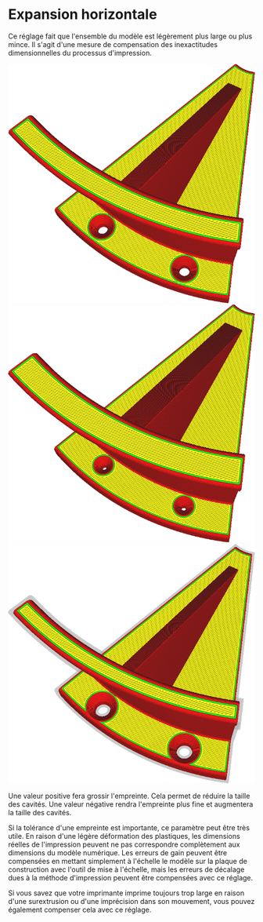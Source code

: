Expansion horizontale
====
Ce réglage fait que l'ensemble du modèle est légèrement plus large ou plus mince. Il s'agit d'une mesure de compensation des inexactitudes dimensionnelles du processus d'impression.

![Le modèle original](../../../articles/images/xy_offset_neutral.png)
![Exposé horizontalement, les trous de vis sont maintenant plus petits](../../../articles/images/xy_offset_wider.png)
![Une valeur négative rétrécit le modèle, rendant les trous de vis plus larges](../../../articles/images/xy_offset_slimmer.png)

Une valeur positive fera grossir l'empreinte. Cela permet de réduire la taille des cavités. Une valeur négative rendra l'empreinte plus fine et augmentera la taille des cavités.

Si la tolérance d'une empreinte est importante, ce paramètre peut être très utile. En raison d'une légère déformation des plastiques, les dimensions réelles de l'impression peuvent ne pas correspondre complètement aux dimensions du modèle numérique. Les erreurs de gain peuvent être compensées en mettant simplement à l'échelle le modèle sur la plaque de construction avec l'outil de mise à l'échelle, mais les erreurs de décalage dues à la méthode d'impression peuvent être compensées avec ce réglage.

Si vous savez que votre imprimante imprime toujours trop large en raison d'une surextrusion ou d'une imprécision dans son mouvement, vous pouvez également compenser cela avec ce réglage.
